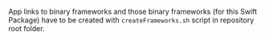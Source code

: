 App links to binary frameworks and those binary frameworks (for this Swift Package) have to be created with `createFrameworks.sh` script in repository root folder.
